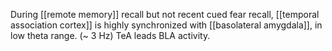 During [[remote memory]] recall but not recent cued fear recall, [[temporal association cortex]] is highly synchronized with [[basolateral amygdala]], in low theta range. (~ 3 Hz) TeA leads BLA activity.